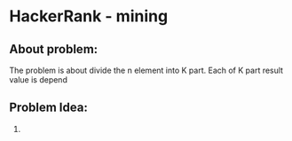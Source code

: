 
# HackerRank - mining

## About problem:  
The problem is about divide the n element into K part. Each of K part result value is depend 

  

## Problem Idea:  

 1. 


<!--stackedit_data:
eyJoaXN0b3J5IjpbMTY3MjQzMzAwNF19
-->